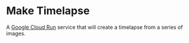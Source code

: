 # Make Timelapse

A [Google Cloud Run](https://cloud.google.com/run/) service that will create a timelapse from a series of images.
